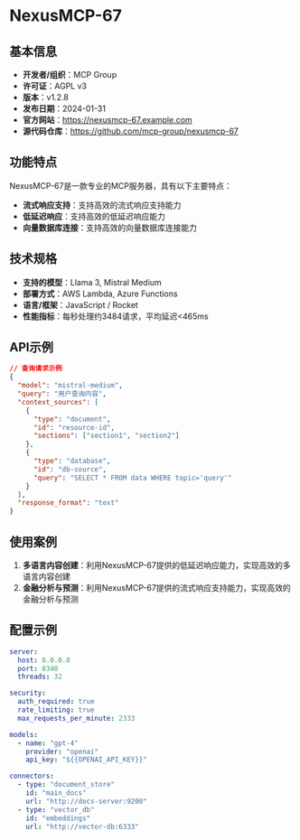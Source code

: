# NexusMCP-67

## 基本信息

- **开发者/组织**：MCP Group
- **许可证**：AGPL v3
- **版本**：v1.2.8
- **发布日期**：2024-01-31
- **官方网站**：https://nexusmcp-67.example.com
- **源代码仓库**：https://github.com/mcp-group/nexusmcp-67

## 功能特点

NexusMCP-67是一款专业的MCP服务器，具有以下主要特点：

- **流式响应支持**：支持高效的流式响应支持能力
- **低延迟响应**：支持高效的低延迟响应能力
- **向量数据库连接**：支持高效的向量数据库连接能力


## 技术规格

- **支持的模型**：Llama 3, Mistral Medium
- **部署方式**：AWS Lambda, Azure Functions
- **语言/框架**：JavaScript / Rocket
- **性能指标**：每秒处理约3484请求，平均延迟<465ms

## API示例

```json
// 查询请求示例
{
  "model": "mistral-medium",
  "query": "用户查询内容",
  "context_sources": [
    {
      "type": "document",
      "id": "resource-id",
      "sections": ["section1", "section2"]
    },
    {
      "type": "database",
      "id": "db-source",
      "query": "SELECT * FROM data WHERE topic='query'"
    }
  ],
  "response_format": "text"
}
```

## 使用案例

1. **多语言内容创建**：利用NexusMCP-67提供的低延迟响应能力，实现高效的多语言内容创建
2. **金融分析与预测**：利用NexusMCP-67提供的流式响应支持能力，实现高效的金融分析与预测


## 配置示例

```yaml
server:
  host: 0.0.0.0
  port: 8340
  threads: 32

security:
  auth_required: true
  rate_limiting: true
  max_requests_per_minute: 2333

models:
  - name: "gpt-4"
    provider: "openai"
    api_key: "${{OPENAI_API_KEY}}"

connectors:
  - type: "document_store"
    id: "main_docs"
    url: "http://docs-server:9200"
  - type: "vector_db"
    id: "embeddings"
    url: "http://vector-db:6333"
```